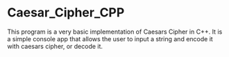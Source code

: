 # Caesar_Cipher_CPP

This program is a very basic implementation of Caesars Cipher in C++. It is a simple console app that allows the user to input a string and encode it with caesars cipher, or decode it.
